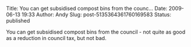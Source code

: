 Title: You can get subsidised compost bins from the counc...
Date: 2009-06-13 19:33
Author: Andy
Slug: post-5135364361760169583
Status: published

You can get subsidised compost bins from the council - not quite as good as a reduction in council tax, but not bad.
